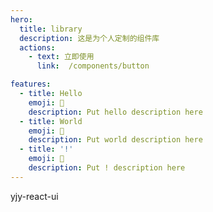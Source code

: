 ```yaml
---
hero:
  title: library
  description: 这是为个人定制的组件库
  actions:
    - text: 立即使用
      link:  /components/button

features:
  - title: Hello
    emoji: 💎
    description: Put hello description here
  - title: World
    emoji: 🌈
    description: Put world description here
  - title: '!'
    emoji: 🚀
    description: Put ! description here
---
```


yjy-react-ui
